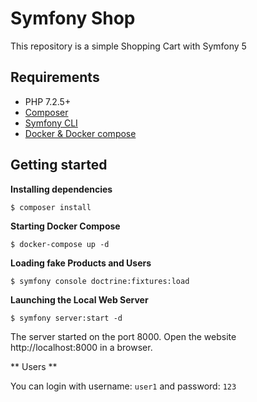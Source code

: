 Symfony Shop
============

This repository is a simple Shopping Cart with Symfony 5 

Requirements
------------

- PHP 7.2.5+
- [Composer](https://getcomposer.org/download)
- [Symfony CLI](https://symfony.com/download)
- [Docker & Docker compose](https://docs.docker.com/get-docker)

Getting started
---------------


**Installing dependencies**

```
$ composer install
```

**Starting Docker Compose**

```
$ docker-compose up -d
```

**Loading fake Products and Users**

```
$ symfony console doctrine:fixtures:load
```

**Launching the Local Web Server**

```
$ symfony server:start -d
```

The server started on the port 8000. Open the website http://localhost:8000 in a browser.

** Users **

You can login with username: `user1` and password: `123`